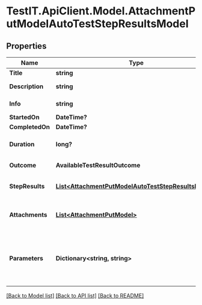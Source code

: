 # TestIT.ApiClient.Model.AttachmentPutModelAutoTestStepResultsModel

## Properties

Name | Type | Description | Notes
------------ | ------------- | ------------- | -------------
**Title** | **string** | The name of the step. | [optional] 
**Description** | **string** | Description of the step result. | [optional] 
**Info** | **string** | Extended description of the step result. | [optional] 
**StartedOn** | **DateTime?** | Step start date. | [optional] 
**CompletedOn** | **DateTime?** | Step end date. | [optional] 
**Duration** | **long?** | Expected or actual duration of the test run execution in milliseconds. | [optional] 
**Outcome** | **AvailableTestResultOutcome** | Specifies the result of the autotest execution. | [optional] 
**StepResults** | [**List&lt;AttachmentPutModelAutoTestStepResultsModel&gt;**](AttachmentPutModelAutoTestStepResultsModel.md) | Nested step results. The maximum nesting level is 15. | [optional] 
**Attachments** | [**List&lt;AttachmentPutModel&gt;**](AttachmentPutModel.md) | /// &lt;summary&gt; Specifies an attachment GUID. Multiple values can be sent. &lt;/summary&gt; | [optional] 
**Parameters** | **Dictionary&lt;string, string&gt;** | \&quot;&lt;b&gt;parameter&lt;/b&gt;\&quot;: \&quot;&lt;b&gt;value&lt;/b&gt;\&quot; pair with arbitrary custom parameters. Multiple parameters can be sent. | [optional] 

[[Back to Model list]](../README.md#documentation-for-models) [[Back to API list]](../README.md#documentation-for-api-endpoints) [[Back to README]](../README.md)

